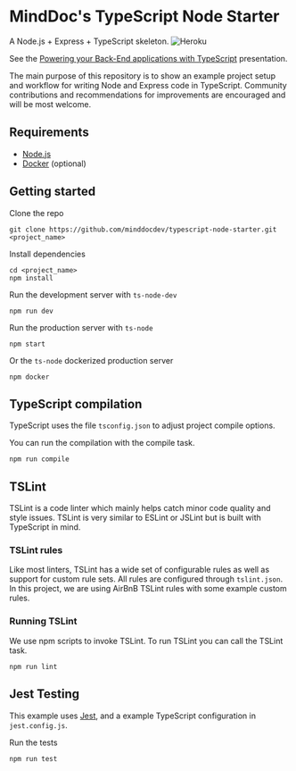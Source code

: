 # MindDoc's TypeScript Node Starter
A Node.js + Express + TypeScript skeleton.
![Heroku](https://heroku-badge.herokuapp.com/?app=heroku-badge)

See the [Powering your Back-End applications with TypeScript](https://slides.com/darioblanco/powering-your-back-end-applications-with-typescript) presentation.

The main purpose of this repository is to show an example project setup and workflow for writing Node and Express code in TypeScript. Community contributions and recommendations for improvements are encouraged and will be most welcome.

## Requirements

- [Node.js](https://nodejs.org/en/)
- [Docker](https://www.docker.com/get-started) (optional)

## Getting started

Clone the repo

```
git clone https://github.com/minddocdev/typescript-node-starter.git <project_name>
```

Install dependencies
```
cd <project_name>
npm install
```

Run the development server with `ts-node-dev`
```
npm run dev
```

Run the production server with `ts-node`
```
npm start
```

Or the `ts-node` dockerized production server
```
npm docker
```

## TypeScript compilation

TypeScript uses the file `tsconfig.json` to adjust project compile options.

You can run the compilation with the compile task.

```
npm run compile
```

## TSLint

TSLint is a code linter which mainly helps catch minor code quality and style issues. TSLint is very similar to ESLint or JSLint but is built with TypeScript in mind.

### TSLint rules

Like most linters, TSLint has a wide set of configurable rules as well as support for custom rule sets. All rules are configured through `tslint.json`. In this project, we are using AirBnB TSLint rules with some example custom rules.

### Running TSLint

We use npm scripts to invoke TSLint. To run TSLint you can call the TSLint task.

```
npm run lint
```

## Jest Testing

This example uses [Jest](https://jestjs.io/), and a example TypeScript configuration in `jest.config.js`.

Run the tests
```
npm run test
```
